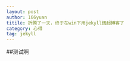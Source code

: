 ```yaml
---
layout: post
author: 166yuan
titile: 折腾了一天，终于在win下用jekyll搭起博客了
category: 心得
tag: jekyll
---
```

##测试啊
